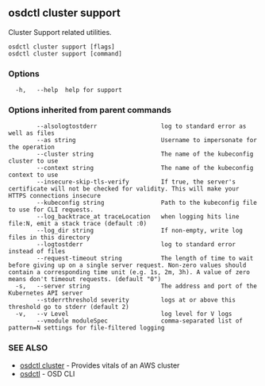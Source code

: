 ## osdctl cluster support

Cluster Support related utilities.

```
osdctl cluster support [flags]
osdctl cluster support [command]
```

### Options

```
  -h,   --help  help for support
```

### Options inherited from parent commands

```
        --alsologtostderr                  log to standard error as well as files
        --as string                        Username to impersonate for the operation
        --cluster string                   The name of the kubeconfig cluster to use
        --context string                   The name of the kubeconfig context to use
        --insecure-skip-tls-verify         If true, the server's certificate will not be checked for validity. This will make your HTTPS connections insecure
        --kubeconfig string                Path to the kubeconfig file to use for CLI requests.
        --log_backtrace_at traceLocation   when logging hits line file:N, emit a stack trace (default :0)
        --log_dir string                   If non-empty, write log files in this directory
        --logtostderr                      log to standard error instead of files
        --request-timeout string           The length of time to wait before giving up on a single server request. Non-zero values should contain a corresponding time unit (e.g. 1s, 2m, 3h). A value of zero means don't timeout requests. (default "0")
  -s,   --server string                    The address and port of the Kubernetes API server
        --stderrthreshold severity         logs at or above this threshold go to stderr (default 2)
  -v,   --v Level                          log level for V logs
        --vmodule moduleSpec               comma-separated list of pattern=N settings for file-filtered logging
```

### SEE ALSO

* [osdctl cluster](osdctl_cluster.md)   - Provides vitals of an AWS cluster
* [osdctl](osdctl.md)                   - OSD CLI

